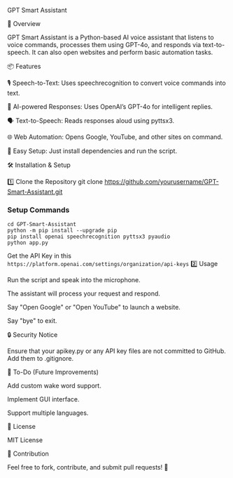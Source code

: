 GPT Smart Assistant

🚀 Overview

GPT Smart Assistant is a Python-based AI voice assistant that listens to voice commands, processes them using GPT-4o, and responds via text-to-speech. It can also open websites and perform basic automation tasks.

📦 Features

🎙️ Speech-to-Text: Uses speechrecognition to convert voice commands into text.

🧠 AI-powered Responses: Uses OpenAI’s GPT-4o for intelligent replies.

🗣️ Text-to-Speech: Reads responses aloud using pyttsx3.

🌐 Web Automation: Opens Google, YouTube, and other sites on command.

🔧 Easy Setup: Just install dependencies and run the script.

🛠️ Installation & Setup

1️⃣ Clone the Repository
git clone https://github.com/yourusername/GPT-Smart-Assistant.git

### **Setup Commands**
```
cd GPT-Smart-Assistant
python -m pip install --upgrade pip
pip install openai speechrecognition pyttsx3 pyaudio
python app.py
```

Get the API Key in this ```https://platform.openai.com/settings/organization/api-keys```
2️⃣ Usage

Run the script and speak into the microphone.

The assistant will process your request and respond.

Say "Open Google" or "Open YouTube" to launch a website.

Say "bye" to exit.

🔒 Security Notice

Ensure that your apikey.py or any API key files are not committed to GitHub. Add them to .gitignore.

📝 To-Do (Future Improvements)

Add custom wake word support.

Implement GUI interface.

Support multiple languages.

📜 License

MIT License

🤝 Contribution

Feel free to fork, contribute, and submit pull requests! 🚀
